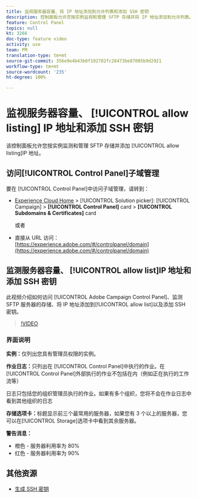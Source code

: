 ```yaml
---
title: 监视服务器容量、将 IP 地址添加到允许列表和添加 SSH 密钥
description: 控制面板允许您按实例监视和管理 SFTP 存储并将 IP 地址添加到允许列表。
feature: Control Panel
topics: null
kt: 3266
doc-type: feature video
activity: use
team: PM
translation-type: tm+mt
source-git-commit: 356e9e4b43b0f192782fc28473be87005b9d2921
workflow-type: tm+mt
source-wordcount: '235'
ht-degree: 100%

---
```



# 监视服务器容量、 [!UICONTROL allow listing] IP 地址和添加 SSH 密钥

该控制面板允许您按实例监测和管理 SFTP 存储并添加 [!UICONTROL allow listing]IP 地址。

## 访问[!UICONTROL Control Panel]子域管理

要在 [!UICONTROL Control Panel]中访问子域管理，请转到：

* [Experience Cloud Home](https://experience.adobe.com/#/home) > [!UICONTROL Solution picker]: [!UICONTROL Campaign] > **[!UICONTROL Control Panel]** card > **[!UICONTROL Subdomains & Certificates]** card

   或者
* 直接从 URL 访问：[https://experience.adobe.com/#/controlpanel/domain](https://experience.adobe.com/#/controlpanel/domain)

## 监测服务器容量、 [!UICONTROL allow list]IP 地址和添加 SSH 密钥

此视频介绍如何访问 [!UICONTROL Adobe Campaign Control Panel]、监测 SFTP 服务器的存储、将 IP 地址添加到[!UICONTROL allow list]以及添加 SSH 密钥。

>[!VIDEO](https://video.tv.adobe.com/v/27270?quality=12)

### 界面说明

**实例：**&#x200B;仅列出您具有管理员权限的实例。

**作业日志：**&#x200B;只列出在 [!UICONTROL Control Panel]中执行的作业。在 [!UICONTROL Control Panel]外部执行的作业不包括在内（例如正在执行的工作流等）

日志只包括您的组织管理员执行的作业。如果有多个组织，您将不会在作业日志中看到其他组织的日志

**存储选项卡：**&#x200B;标题显示前三个最常用的服务器，如果您有 3 个以上的服务器，您可以在[!UICONTROL Storage]选项卡中看到其余服务器。

**警告消息：**

* 橙色 - 服务器利用率为 80%
* 红色 - 服务器利用率为 90%

## 其他资源

* [生成 SSH 密钥](./generate-ssh-key.md)
